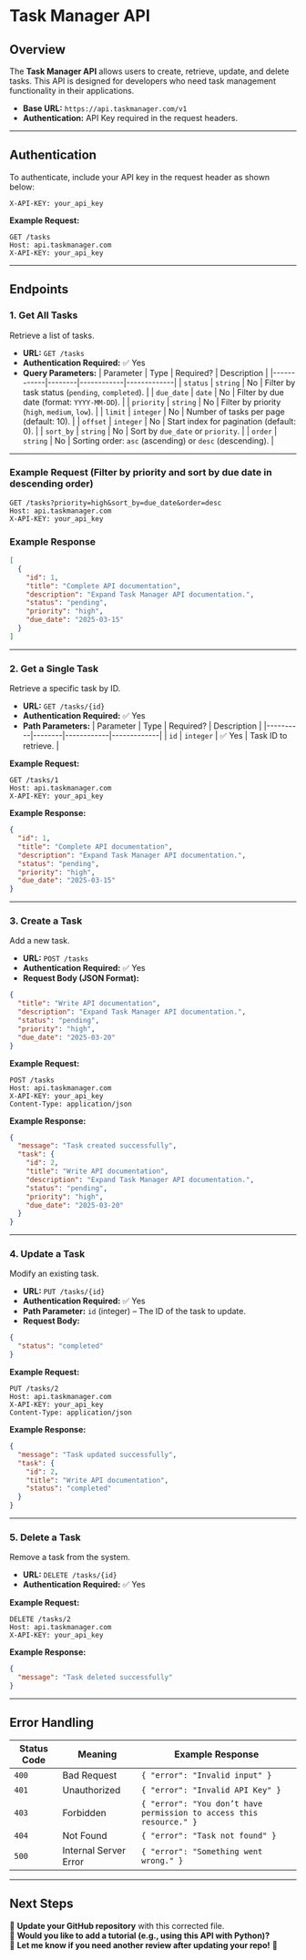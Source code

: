 # Task Manager API

## Overview
The **Task Manager API** allows users to create, retrieve, update, and delete tasks. This API is designed for developers who need task management functionality in their applications.

- **Base URL:** `https://api.taskmanager.com/v1`
- **Authentication:** API Key required in the request headers.

---

## Authentication
To authenticate, include your API key in the request header as shown below:

```http
X-API-KEY: your_api_key
```

**Example Request:**
```http
GET /tasks
Host: api.taskmanager.com
X-API-KEY: your_api_key
```

---

## Endpoints

### **1. Get All Tasks**
Retrieve a list of tasks.

- **URL:** `GET /tasks`
- **Authentication Required:** ✅ Yes  
- **Query Parameters:**
  | Parameter   | Type    | Required? | Description |
  |------------|--------|------------|-------------|
  | `status`   | `string` | No | Filter by task status (`pending`, `completed`). |
  | `due_date` | `date` | No | Filter by due date (format: `YYYY-MM-DD`). |
  | `priority` | `string` | No | Filter by priority (`high`, `medium`, `low`). |
  | `limit`    | `integer` | No | Number of tasks per page (default: 10). |
  | `offset`   | `integer` | No | Start index for pagination (default: 0). |
  | `sort_by`  | `string` | No | Sort by `due_date` or `priority`. |
  | `order`    | `string` | No | Sorting order: `asc` (ascending) or `desc` (descending). |

---

### **Example Request (Filter by priority and sort by due date in descending order)**
```http
GET /tasks?priority=high&sort_by=due_date&order=desc
Host: api.taskmanager.com
X-API-KEY: your_api_key
```

### **Example Response**
```json
[
  {
    "id": 1,
    "title": "Complete API documentation",
    "description": "Expand Task Manager API documentation.",
    "status": "pending",
    "priority": "high",
    "due_date": "2025-03-15"
  }
]
```

---

### **2. Get a Single Task**
Retrieve a specific task by ID.

- **URL:** `GET /tasks/{id}`
- **Authentication Required:** ✅ Yes  
- **Path Parameters:**
  | Parameter | Type    | Required? | Description |
  |----------|--------|------------|-------------|
  | `id`     | `integer` | ✅ Yes | Task ID to retrieve. |

**Example Request:**
```http
GET /tasks/1
Host: api.taskmanager.com
X-API-KEY: your_api_key
```

**Example Response:**
```json
{
  "id": 1,
  "title": "Complete API documentation",
  "description": "Expand Task Manager API documentation.",
  "status": "pending",
  "priority": "high",
  "due_date": "2025-03-15"
}
```

---

### **3. Create a Task**
Add a new task.

- **URL:** `POST /tasks`
- **Authentication Required:** ✅ Yes  
- **Request Body (JSON Format):**
```json
{
  "title": "Write API documentation",
  "description": "Expand Task Manager API documentation.",
  "status": "pending",
  "priority": "high",
  "due_date": "2025-03-20"
}
```

**Example Request:**
```http
POST /tasks
Host: api.taskmanager.com
X-API-KEY: your_api_key
Content-Type: application/json
```

**Example Response:**
```json
{
  "message": "Task created successfully",
  "task": {
    "id": 2,
    "title": "Write API documentation",
    "description": "Expand Task Manager API documentation.",
    "status": "pending",
    "priority": "high",
    "due_date": "2025-03-20"
  }
}
```

---

### **4. Update a Task**
Modify an existing task.

- **URL:** `PUT /tasks/{id}`
- **Authentication Required:** ✅ Yes  
- **Path Parameter:** `id` (integer) – The ID of the task to update.
- **Request Body:**
```json
{
  "status": "completed"
}
```

**Example Request:**
```http
PUT /tasks/2
Host: api.taskmanager.com
X-API-KEY: your_api_key
Content-Type: application/json
```

**Example Response:**
```json
{
  "message": "Task updated successfully",
  "task": {
    "id": 2,
    "title": "Write API documentation",
    "status": "completed"
  }
}
```

---

### **5. Delete a Task**
Remove a task from the system.

- **URL:** `DELETE /tasks/{id}`
- **Authentication Required:** ✅ Yes  

**Example Request:**
```http
DELETE /tasks/2
Host: api.taskmanager.com
X-API-KEY: your_api_key
```

**Example Response:**
```json
{
  "message": "Task deleted successfully"
}
```

---

## **Error Handling**
| Status Code | Meaning | Example Response |
|-------------|------------|----------------|
| `400` | Bad Request | `{ "error": "Invalid input" }` |
| `401` | Unauthorized | `{ "error": "Invalid API Key" }` |
| `403` | Forbidden | `{ "error": "You don’t have permission to access this resource." }` |
| `404` | Not Found | `{ "error": "Task not found" }` |
| `500` | Internal Server Error | `{ "error": "Something went wrong." }` |

---

## **Next Steps**
📌 **Update your GitHub repository** with this corrected file.  
📌 **Would you like to add a tutorial (e.g., using this API with Python)?**  
📌 **Let me know if you need another review after updating your repo!** 🚀  
